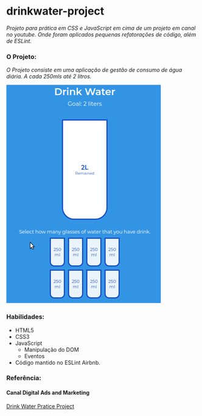 # drinkwater-project
   *Projeto para prática em CSS e JavaScript em cima de um projeto em canal no youtube. Onde foram aplicados pequenas refatorações de código, além de ESLint.*
   
### O Projeto:

   *O Projeto consiste em uma aplicação de gestão de consumo de água diária. A cada 250mls até 2 litros.*

<div>
   <img src="./images/drink-water.gif" alt="Drink Water Project" />
</div>

### Habilidades:

- HTML5
- CSS3
- JavaScript
   - Manipulação do DOM
   - Eventos
- Código mantido no ESLint Airbnb.

### Referência:

<div>
  <h4>Canal Digital Ads and Marketing</h4>
  <a href="https://www.youtube.com/watch?v=O5H6Wy6TG3Y" target="_blank">Drink Water Pratice Project</a>
</div>
